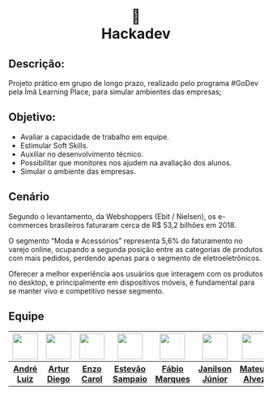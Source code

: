 <h1 align="center">
📄<br>Hackadev
</h1>

## Descrição: 

Projeto prático em grupo de longo prazo, realizado pelo programa #GoDev pela Ímã Learning Place, para simular ambientes das empresas; 

## Objetivo: 

<ul>
  <li>Avaliar a capacidade de trabalho em equipe.</li>
  <li>Estimular Soft Skills.</li>
  <li>Auxiliar no desenvolvimento técnico.</li>
  <li>Possibilitar que monitores nos ajudem na avaliação dos alunos.</li>
  <li>Simular o ambiente das empresas.</li>
</ul>

## Cenário

Segundo o levantamento, da Webshoppers (Ebit / Nielsen), os e-commerces brasileiros faturaram cerca de R$ 53,2 bilhões em 2018.

O segmento “Moda e Acessórios” representa 5,6% do faturamento no varejo online, ocupando a segunda posição entre as categorias de produtos com mais pedidos, perdendo apenas para o segmento de eletroeletrônicos.

Oferecer a melhor experiência aos usuários que interagem com os produtos no desktop, e principalmente em dispositivos móveis, é fundamental para se manter vivo e competitivo nesse segmento. 

## Equipe

<table>
  <tr>
    <th> <img width="50px" height="50px" src="https://avatars.githubusercontent.com/u/105944368?v=4"></th>
    <th> <img width="50px" height="50px" src="https://avatars.githubusercontent.com/u/105228399?v=4"></th>
    <th> <img width="50px" height="50px" src="https://avatars.githubusercontent.com/u/105940414?v=4"></th>
    <th> <img width="50px" height="50px" src="https://avatars.githubusercontent.com/u/70150982?v=4"></th>
    <th> <img width="50px" height="50px" src="https://avatars.githubusercontent.com/u/86575881?v=4"></th>
    <th> <img width="50px" height="50px" src="https://avatars.githubusercontent.com/u/81278385?v=4"></th>
    <th> <img width="50px" height="50px" src="https://avatars.githubusercontent.com/u/85742237?v=4"></th>
    <th> <img width="50px" height="50px" src="https://avatars.githubusercontent.com/u/18075026?v=4"></th>
  </tr>
  
  <tr>
    <th><a href="https://github.com/allagyn">André Luiz</a></th>
    <th><a href="https://github.com/ArturDiego">Artur Diego</a></th>
    <th><a href="https://github.com/ezcmacedo">Enzo Carol</a></th>
    <th><a href="https://github.com/estevaosampaio">Estevão Sampaio</a></th>
    <th><a href="https://github.com/Fabioazevedojr">Fábio Marques</a></th>
    <th><a href="https://github.com/JanilsonJ">Janilson Júnior</a></th>
    <th><a href="https://github.com/mateus-asouza">Mateus Alvez</a></th>
    <th><a href="https://github.com/PauloHenryck">Paulo Henryck</a></th>
  </tr>
</table>


